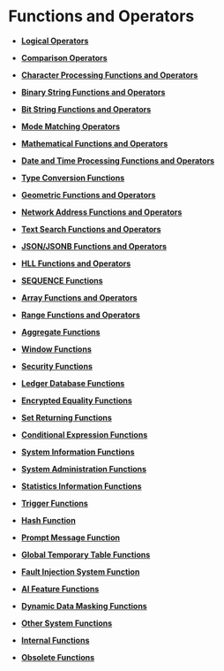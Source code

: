# Functions and Operators<a name="EN-US_TOPIC_0289900013"></a>

-   **[Logical Operators](logical-operators.md)**  

-   **[Comparison Operators](comparison-operators.md)**  

-   **[Character Processing Functions and Operators](character-processing-functions-and-operators.md)**  

-   **[Binary String Functions and Operators](binary-string-functions-and-operators.md)**  

-   **[Bit String Functions and Operators](bit-string-functions-and-operators.md)**  

-   **[Mode Matching Operators](mode-matching-operators.md)**  

-   **[Mathematical Functions and Operators](mathematical-functions-and-operators.md)**  

-   **[Date and Time Processing Functions and Operators](date-and-time-processing-functions-and-operators.md)**  

-   **[Type Conversion Functions](type-conversion-functions.md)**  

-   **[Geometric Functions and Operators](geometric-functions-and-operators.md)**  

-   **[Network Address Functions and Operators](network-address-functions-and-operators.md)**  

-   **[Text Search Functions and Operators](text-search-functions-and-operators.md)**  

-   **[JSON/JSONB Functions and Operators](json-jsonb-functions-and-operators.md)**  

-   **[HLL Functions and Operators](hll-functions-and-operators.md)**  

-   **[SEQUENCE Functions](sequence-functions.md)**  

-   **[Array Functions and Operators](array-functions-and-operators.md)**  

-   **[Range Functions and Operators](range-functions-and-operators.md)**  

-   **[Aggregate Functions](aggregate-functions.md)**  

-   **[Window Functions](window-functions.md)**  

-   **[Security Functions](security-functions.md)**  

-   **[Ledger Database Functions](ledger-database-functions.md)**  

-   **[Encrypted Equality Functions](encrypted-equality-functions.md)**  

-   **[Set Returning Functions](set-returning-functions.md)**  

-   **[Conditional Expression Functions](conditional-expression-functions.md)**  

-   **[System Information Functions](system-information-functions.md)**  

-   **[System Administration Functions](system-administration-functions.md)**  

-   **[Statistics Information Functions](statistics-information-functions.md)**  

-   **[Trigger Functions](trigger-functions.md)**  

-   **[Hash Function](hash-function.md)**  

-   **[Prompt Message Function](prompt-message-function.md)**  

-   **[Global Temporary Table Functions](global-temporary-table-functions.md)**  

-   **[Fault Injection System Function](fault-injection-system-function.md)**  

-   **[AI Feature Functions](ai-feature-functions.md)**  

-   **[Dynamic Data Masking Functions](dynamic-data-masking-functions.md)**  

-   **[Other System Functions](other-system-functions.md)**  

-   **[Internal Functions](internal-functions.md)**  

-   **[Obsolete Functions](obsolete-functions.md)**  


